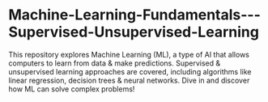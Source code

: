 # Machine-Learning-Fundamentals---Supervised-Unsupervised-Learning
This repository explores Machine Learning (ML), a type of AI that allows computers to learn from data &amp; make predictions.  Supervised &amp; unsupervised learning approaches are covered, including algorithms like linear regression, decision trees &amp; neural networks.  Dive in and discover how ML can solve complex problems!

